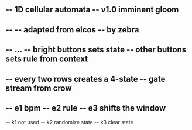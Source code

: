 -- 1D cellular automata 
-- v1.0 imminent gloom
--
--
-- adapted from elcos
-- by zebra
--
-- ...
-- bright buttons sets state
-- other buttons sets rule from context
--
-- every two rows creates a 4-state
-- gate stream from crow
--
-- e1 bpm
-- e2 rule
-- e3 shifts the window
-- 
-- k1 not used
-- k2 randomize state
-- k3 clear state
